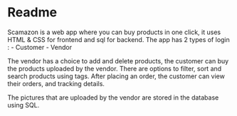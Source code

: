 # Readme

Scamazon is a web app where you can buy products in one click, it uses HTML & CSS for frontend and sql for backend. The app has 2 types of login :
	- Customer
	- Vendor

The vendor has a choice to add and delete products, the customer can buy the products uploaded by the vendor.
There are options to filter, sort and search products using tags.
After placing an order, the customer can view their orders, and tracking details.

The pictures that are uploaded by the vendor are stored in the database using SQL. 
